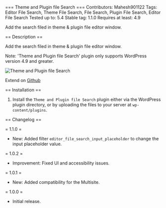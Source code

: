 === Theme and Plugin file Search ===
Contributors: Mahesh901122
Tags: Editor File Search, Theme File Search, File Search, Plugin File Search, Editor File Search
Tested up to: 5.4
Stable tag: 1.1.0
Requires at least: 4.9

Add the search filed in theme & plugin file editor window.

== Description ==

Add the search filed in theme & plugin file editor window.

Note: 'Theme and Plugin file Search' plugin only supports WordPress version 4.9 and greater.

![Theme and Plugin file Search](https://maheshwaghmare.files.wordpress.com/2017/10/editor-file-search-by-mahesh-waghmare.gif)

Extend on [Github](https://github.com/maheshwaghmare/editor-file-search/)

== Installation ==

1. Install the <code>Theme and Plugin file Search</code> plugin either via the WordPress plugin directory, or by uploading the files to your server at <code>wp-content/plugins</code>.

== Changelog ==

= 1.1.0 =
* New: Added filter `editor_file_search_input_placeholder` to change the input placeholder value.

= 1.0.2 =
* Improvement: Fixed UI and accessibility issues.

= 1.0.1 =
* New: Added compatibility for the Multisite.

= 1.0.0 =
* Initial release.
